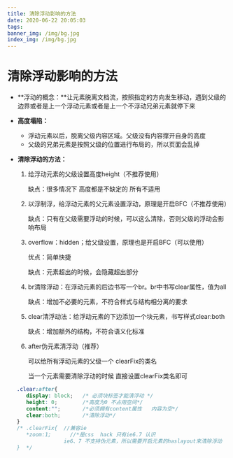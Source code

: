 ```yaml
---
title: 清除浮动影响的方法
date: 2020-06-22 20:05:03
tags:
banner_img: /img/bg.jpg
index_img: /img/bg.jpg
---
```


# 清除浮动影响的方法

- **浮动的概念：**让元素脱离文档流，按照指定的方向发生移动，遇到父级的边界或者是上一个浮动元素或者是上一个不浮动兄弟元素就停下来

- **高度塌陷：**

  - 浮动元素以后，脱离父级内容区域。父级没有内容撑开自身的高度
  - 父级的兄弟元素是按照父级的位置进行布局的，所以页面会乱掉

- **清除浮动的方法：**

  1. 给浮动元素的父级设置高度height（不推荐使用）

     缺点：很多情况下 高度都是不缺定的 所有不适用

  2. 以浮制浮，给浮动元素的父元素设置浮动，原理是开启BFC（不推荐使用）

     缺点：只有在父级需要浮动的时候，可以这么清除，否则父级的浮动会影响布局

  3. overflow：hidden；给父级设置，原理也是开启BFC（可以使用）

     优点：简单快捷

     缺点：元素超出的时候，会隐藏超出部分

  4. br清除浮动：在浮动元素的后边书写一个br。br中书写clear属性，值为all

     缺点：增加不必要的元素，不符合样式与结构相分离的要求

  5. clear清浮动法：给浮动元素的下边添加一个块元素，书写样式clear:both

     缺点：增加额外的结构，不符合语义化标准

  6. after伪元素清浮动（推荐）

     可以给所有浮动元素的父级一个 clearFix的类名

     当一个元素需要清除浮动的时候 直接设置clearFix类名即可

```css
   .clear:after{
      display: block;   /* 必须块标签才能清浮动 */
      height: 0;        /*高度为0 不占用空间*/
      content:"";       /*必须拥有content属性   内容为空*/
      clear:both;       /*清除浮动*/
   }
   /* .clearFix{  //兼容ie
      *zoom:1;      //*是css  hack 只有ie6.7 认识
                  ie6、7 不支持伪元素，所以需要开启元素的haslayout来清除浮动
   }  */
```